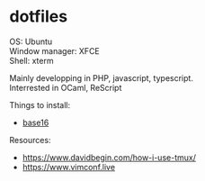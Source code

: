 # dotfiles

OS: Ubuntu  
Window manager: XFCE  
Shell: xterm

Mainly developping in PHP, javascript, typescript.  
Interrested in OCaml, ReScript

Things to install:

-   [base16](https://github.com/afq984/base16-xfce4-terminal)

Resources:

-   https://www.davidbegin.com/how-i-use-tmux/
-   https://www.vimconf.live
